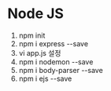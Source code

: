 # Node JS

1. npm init 
2. npm i express --save
3. vi app.js 설정
4. npm i nodemon --save
5. npm i body-parser --save
6. npm i ejs --save